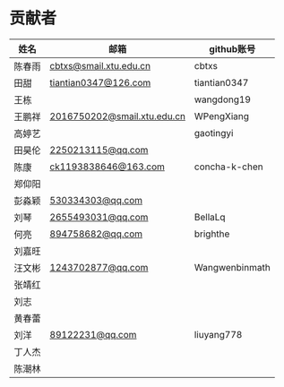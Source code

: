 # 贡献者

| 姓名   | 邮箱                        | github账号    |
| ------ | --------------------------- | ------------- |
| 陈春雨 | cbtxs@smail.xtu.edu.cn      | cbtxs         |
| 田甜   | tiantian0347@126.com        | tiantian0347  |
| 王栋   |                             | wangdong19    |
| 王鹏祥 | 2016750202@smail.xtu.edu.cn | WPengXiang    |
| 高婷艺 |                             | gaotingyi     |
| 田昊伦 | 2250213115@qq.com           |               |
| 陈康   | ck1193838646@163.com        | concha-k-chen |
| 郑仰阳 |                             |               |
| 彭淼颖 | 530334303@qq.com            |               |
| 刘琴   | 2655493031@qq.com           | BellaLq       |
| 何亮   | 894758682@qq.com            | brighthe      |
| 刘嘉旺 |                             |               |
| 汪文彬 | 1243702877@qq.com           | Wangwenbinmath|
| 张靖红 |                             |               |
| 刘志   |                             |               |
| 黄春蕾 |                             |               |
| 刘洋   | 89122231@qq.com             | liuyang778    |
| 丁人杰 |
| 陈潮林 |
